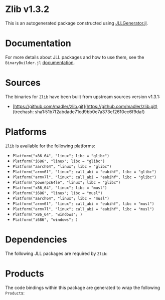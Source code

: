 # Zlib v1.3.2
This is an autogenerated package constructed using [JLLGenerator.jl](https://github.com/JuliaPackaging/BinaryBuilder2.jl/tree/main/JLLGenerator.jl).

# Documentation
For more details about JLL packages and how to use them, see the `BinaryBuilder.jl` [documentation](https://docs.binarybuilder.org/stable/jll/).

# Sources
The binaries for `Zlib` have been built from upstream sources version v1.3.1:

 - [https://github.com/madler/zlib.git](https://github.com/madler/zlib.git) (treehash: sha1:51b7f2abdade71cd9bb0e7a373ef2610ec6f9daf)
# Platforms

`Zlib` is available for the following platforms:

 - `Platform("x86_64", "linux"; libc = "glibc")`
 - `Platform("i686", "linux"; libc = "glibc")`
 - `Platform("aarch64", "linux"; libc = "glibc")`
 - `Platform("armv6l", "linux"; call_abi = "eabihf", libc = "glibc")`
 - `Platform("armv7l", "linux"; call_abi = "eabihf", libc = "glibc")`
 - `Platform("powerpc64le", "linux"; libc = "glibc")`
 - `Platform("x86_64", "linux"; libc = "musl")`
 - `Platform("i686", "linux"; libc = "musl")`
 - `Platform("aarch64", "linux"; libc = "musl")`
 - `Platform("armv6l", "linux"; call_abi = "eabihf", libc = "musl")`
 - `Platform("armv7l", "linux"; call_abi = "eabihf", libc = "musl")`
 - `Platform("x86_64", "windows"; )`
 - `Platform("i686", "windows"; )`
# Dependencies
The following JLL packages are required by `Zlib`:

# Products

The code bindings within this package are generated to wrap the following `Product`s:
<TODO>

